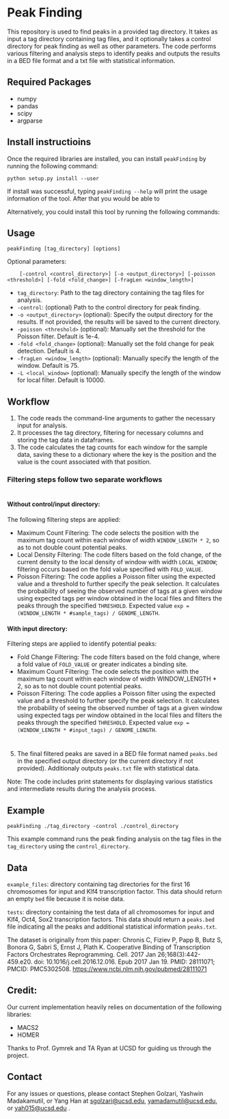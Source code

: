 # Peak Finding

This repository is used to find peaks in a provided tag directory. It takes as input a tag directory containing tag files, and it optionally takes a control directory for peak finding as well as other parameters. The code performs various filtering and analysis steps to identify peaks and outputs the results in a BED file format and a txt file with statistical information.

## Required Packages
* numpy
* pandas
* scipy
* argparse

## Install instructioins
Once the required libraries are installed, you can install `peakFinding` by running the following command:

`python setup.py install --user`

If install was successful, typing `peakFinding --help` will print the usage information of the tool. After that you would be able to

Alternatively, you could install this tool by running the following commands:


## Usage

```
peakFinding [tag_directory] [options]
```

Optional parameters:
```
    [-control <control_directory>] [-o <output_directory>] [-poisson <threshold>] [-fold <fold_change>] [-fragLen <window_length>]
```

- `tag_directory`: Path to the tag directory containing the tag files for analysis.
- `-control`: (optional) Path to the control directory for peak finding.
- `-o <output_directory>` (optional): Specify the output directory for the results. If not provided, the results will be saved to the current directory.
- `-poisson <threshold>` (optional): Manually set the threshold for the Poisson filter. Default is 1e-4.
- `-fold <fold_change>` (optional): Manually set the fold change for peak detection. Default is 4.
- `-fragLen <window_length>` (optional): Manually specify the length of the window. Default is 75.
- `-L <local_window>` (optional): Manually specify the length of the window for local filter. Default is 10000.

## Workflow

1. The code reads the command-line arguments to gather the necessary input for analysis.
2. It processes the tag directory, filtering for necessary columns and storing the tag data in dataframes.
3. The code calculates the tag counts for each window for the sample data, saving these to a dictionary where the key is the position and the value is the count associated with that position.
### Filtering steps follow two separate workflows
#
#### **Without control/input directory**:


The following filtering steps are applied:
   - Maximum Count Filtering: The code selects the position with the maximum tag count within each window of width `WINDOW_LENGTH * 2`, so as to not double count potential peaks.
   - Local Density Filtering: The code filters based on the fold change, of the current density to the local density of window with width `LOCAL_WINDOW`; filtering occurs based on the fold value specified with `FOLD_VALUE`.
   - Poisson Filtering: The code applies a Poisson filter using the expected value and a threshold to further specify the peak selection. It calculates the probability of seeing the observed number of tags at a given window using expected tags per window obtained in the local files and filters the peaks through the specified `THRESHOLD`. Expected value `exp = (WINDOW_LENGTH * #sample_tags) / GENOME_LENGTH`. 
#### **With input directory**: 

Filtering steps are applied to identify potential peaks:
   - Fold Change Filtering: The code filters based on the fold change, where a fold value of `FOLD_VALUE` or greater indicates a binding site.
   - Maximum Count Filtering: The code selects the position with the maximum tag count within each window of width WINDOW_LENGTH * 2, so as to not double count potential peaks.
   - Poisson Filtering: The code applies a Poisson filter using the expected value and a threshold to further specify the peak selection. It calculates the probability of seeing the observed number of tags at a given window using expected tags per window obtained in the local files and filters the peaks through the specified `THRESHOLD`. Expected value `exp = (WINDOW_LENGTH * #input_tags) / GENOME_LENGTH`. 
#
5. The final filtered peaks are saved in a BED file format named `peaks.bed` in the specified output directory (or the current directory if not provided). Additionaly outputs `peaks.txt` file with statistical data.

Note: The code includes print statements for displaying various statistics and intermediate results during the analysis process.

## Example

```
peakFinding ./tag_directory -control ./control_directory
```

This example command runs the peak finding analysis on the tag files in the `tag_directory` using the `control_directory`. 

## Data

`example_files`: directory containing tag directories for the first 16 chromosomes for input and Klf4 transcription factor. This data should return an empty `bed` file because it is noise data.

`tests`: directory containing the test data of all chromosomes for input and Klf4, Oct4, Sox2 transcription factors. This data should return a `peaks.bed` file indicating all the peaks and additional statistical information `peaks.txt`.

The dataset is originally from this paper:
Chronis C, Fiziev P, Papp B, Butz S, Bonora G, Sabri S, Ernst J, Plath K. Cooperative Binding of Transcription Factors Orchestrates Reprogramming. Cell. 2017 Jan 26;168(3):442-459.e20. doi: 10.1016/j.cell.2016.12.016. Epub 2017 Jan 19. PMID: 28111071; PMCID: PMC5302508.
https://www.ncbi.nlm.nih.gov/pubmed/28111071

## Credit:
Our current implementation heavily relies on documentation of the following libraries:

- MACS2
- HOMER

Thanks to Prof. Gymrek and TA Ryan at UCSD for guiding us through the project.

## Contact

For any issues or questions, please contact Stephen Golzari, Yashwin Madakamutil, or Yang Han at sgolzari@ucsd.edu, yamadamutil@ucsd.edu, or yah015@ucsd.edu .
